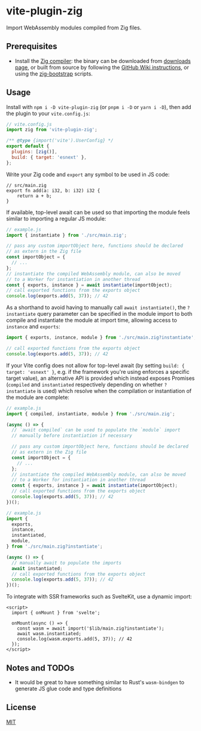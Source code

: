 # vite-plugin-zig

Import WebAssembly modules compiled from Zig files.

## Prerequisites

- Install the [Zig compiler](https://ziglang.org): the binary can be downloaded from [downloads page](https://ziglang.org/download), or built from source by following the [GitHub Wiki instructions](https://github.com/ziglang/zig/wiki/Building-Zig-From-Source), or using the [zig-bootstrap](https://github.com/ziglang/zig-bootstrap) scripts.

## Usage

Install with `npm i -D vite-plugin-zig` (or `pnpm i -D` or `yarn i -D`), then add the plugin to your `vite.config.js`:

```js
// vite.config.js
import zig from 'vite-plugin-zig';

/** @type {import('vite').UserConfig} */
export default {
  plugins: [zig()],
  build: { target: 'esnext' },
};
```

Write your Zig code and `export` any symbol to be used in JS code:

```zig
// src/main.zig
export fn add(a: i32, b: i32) i32 {
    return a + b;
}
```

If available, top-level await can be used so that importing the module feels similar to importing a regular JS module:

```js
// example.js
import { instantiate } from './src/main.zig';

// pass any custom importObject here, functions should be declared
// as extern in the Zig file
const importObject = {
  // ...
};
// instantiate the compiled WebAssembly module, can also be moved
// to a Worker for instantiation in another thread
const { exports, instance } = await instantiate(importObject);
// call exported functions from the exports object
console.log(exports.add(5, 37)); // 42
```

As a shorthand to avoid having to manually call `await instantiate()`, the `?instantiate` query parameter can be specified in the module import to both compile and instantiate the module at import time, allowing access to `instance` and `exports`:

```js
import { exports, instance, module } from './src/main.zig?instantiate';

// call exported functions from the exports object
console.log(exports.add(5, 37)); // 42
```

If your Vite config does not allow for top-level await (by setting `build: { target: 'esnext' }`, e.g. if the framework you're using enforces a specific target value), an alternative API is provided which instead exposes Promises (`compiled` and `instantiated` respectively depending on whether `?instantiate` is used) which resolve when the compilation or instantiation of the module are complete:

```js
// example.js
import { compiled, instantiate, module } from './src/main.zig';

(async () => {
  // `await compiled` can be used to populate the `module` import
  // manually before instantiation if necessary

  // pass any custom importObject here, functions should be declared
  // as extern in the Zig file
  const importObject = {
    // ...
  };
  // instantiate the compiled WebAssembly module, can also be moved
  // to a Worker for instantiation in another thread
  const { exports, instance } = await instantiate(importObject);
  // call exported functions from the exports object
  console.log(exports.add(5, 37)); // 42
})();
```

```js
// example.js
import {
  exports,
  instance,
  instantiated,
  module,
} from './src/main.zig?instantiate';

(async () => {
  // manually await to populate the imports
  await instantiated;
  // call exported functions from the exports object
  console.log(exports.add(5, 37)); // 42
})();
```

To integrate with SSR frameworks such as SvelteKit, use a dynamic import:

```svelte
<script>
  import { onMount } from 'svelte';

  onMount(async () => {
    const wasm = await import('$lib/main.zig?instantiate');
    await wasm.instantiated;
    console.log(wasm.exports.add(5, 37)); // 42
  });
</script>
```

## Notes and TODOs

- It would be great to have something similar to Rust's `wasm-bindgen` to generate JS glue code and type definitions

## License

[MIT](LICENSE)
